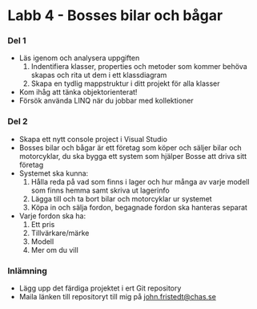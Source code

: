 # Labb 4 - Bosses bilar och bågar
### Del 1
* Läs igenom och analysera uppgiften
	1. Indentifiera klasser, properties och metoder som kommer behöva skapas och rita ut dem i ett klassdiagram
	2. Skapa en tydlig mappstruktur i ditt projekt för alla klasser
* Kom ihåg att tänka objektorienterat!
* Försök använda LINQ när du jobbar med kollektioner

### Del 2
* Skapa ett nytt console project i Visual Studio
* Bosses bilar och bågar är ett företag som köper och säljer bilar och motorcyklar, du ska bygga ett system som hjälper Bosse att driva sitt företag
* Systemet ska kunna:
	1. Hålla reda på vad som finns i lager och hur många av varje modell som finns hemma samt skriva ut lagerinfo
	2. Lägga till och ta bort bilar och motorcyklar ur systemet
	3. Köpa in och sälja fordon, begagnade fordon ska hanteras separat
* Varje fordon ska ha:
	1. Ett pris
	2. Tillvärkare/märke
	3. Modell
	4. Mer om du vill

### Inlämning
* Lägg upp det färdiga projektet i ert Git repository
* Maila länken till repositoryt till mig på john.fristedt@chas.se
